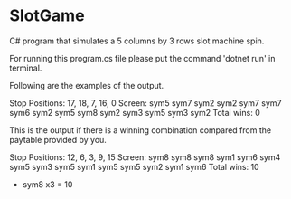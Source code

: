 # SlotGame
C# program that simulates a 5 columns by 3 rows slot machine spin.

For running this program.cs file please put the command 'dotnet run' in terminal.

Following are the examples of the output.

Stop Positions: 17, 18, 7, 16, 0
Screen:
sym5 sym7 sym2 sym2 sym7
sym7 sym6 sym2 sym5 sym8
sym2 sym3 sym5 sym3 sym2
Total wins: 0


This is the output if there is a winning combination compared from the paytable provided by you.

Stop Positions: 12, 6, 3, 9, 15
Screen:
sym8 sym8 sym8 sym1 sym6
sym4 sym5 sym3 sym5 sym1
sym5 sym5 sym2 sym1 sym6
Total wins: 10
- sym8 x3 = 10
